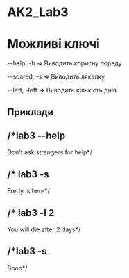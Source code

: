 # AK2_Lab3
# Можливі ключі

--help, -h => Виводить корисну пораду

--scared, -s => Виводить лякалку

--left, -left => Виводить кількість днів
 
## Приклади
/*lab3 --help
---------------

Don't ask strangers for help*/

/* lab3 -s
---------------

Fredy is here*/

/* lab3 -l 2
------------------

You will die after 2 days*/

/*lab3 -s
-------------

Booo*/
